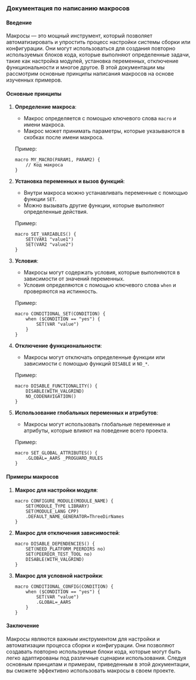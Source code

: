 ### Документация по написанию макросов

#### Введение

Макросы — это мощный инструмент, который позволяет автоматизировать и упростить процесс настройки системы сборки или конфигурации. Они могут использоваться для создания повторно используемых блоков кода, которые выполняют определенные задачи, такие как настройка модулей, установка переменных, отключение функциональности и многое другое. В этой документации мы рассмотрим основные принципы написания макросов на основе изученных примеров.

#### Основные принципы

1. **Определение макроса**:
   - Макрос определяется с помощью ключевого слова `macro` и имени макроса.
   - Макрос может принимать параметры, которые указываются в скобках после имени макроса.

   Пример:
   ```plaintext
   macro MY_MACRO(PARAM1, PARAM2) {
       // Код макроса
   }
   ```

2. **Установка переменных и вызов функций**:
   - Внутри макроса можно устанавливать переменные с помощью функции `SET`.
   - Можно вызывать другие функции, которые выполняют определенные действия.

   Пример:
   ```plaintext
   macro SET_VARIABLES() {
       SET(VAR1 "value1")
       SET(VAR2 "value2")
   }
   ```

3. **Условия**:
   - Макросы могут содержать условия, которые выполняются в зависимости от значений переменных.
   - Условия определяются с помощью ключевого слова `when` и проверяются на истинность.

   Пример:
   ```plaintext
   macro CONDITIONAL_SET(CONDITION) {
       when ($CONDITION == "yes") {
           SET(VAR "value")
       }
   }
   ```

4. **Отключение функциональности**:
   - Макросы могут отключать определенные функции или зависимости с помощью функций `DISABLE` и `NO_*`.

   Пример:
   ```plaintext
   macro DISABLE_FUNCTIONALITY() {
       DISABLE(WITH_VALGRIND)
       NO_CODENAVIGATION()
   }
   ```

5. **Использование глобальных переменных и атрибутов**:
   - Макросы могут использовать глобальные переменные и атрибуты, которые влияют на поведение всего проекта.

   Пример:
   ```plaintext
   macro SET_GLOBAL_ATTRIBUTES() {
       .GLOBAL=_AARS _PROGUARD_RULES
   }
   ```

#### Примеры макросов

1. **Макрос для настройки модуля**:
   ```plaintext
   macro CONFIGURE_MODULE(MODULE_NAME) {
       SET(MODULE_TYPE LIBRARY)
       SET(MODULE_LANG CPP)
       .DEFAULT_NAME_GENERATOR=ThreeDirNames
   }
   ```

2. **Макрос для отключения зависимостей**:
   ```plaintext
   macro DISABLE_DEPENDENCIES() {
       SET(NEED_PLATFORM_PEERDIRS no)
       SET(PEERDIR_TEST_TOOL no)
       DISABLE(WITH_VALGRIND)
   }
   ```

3. **Макрос для условной настройки**:
   ```plaintext
   macro CONDITIONAL_CONFIG(CONDITION) {
       when ($CONDITION == "yes") {
           SET(VAR "value")
           .GLOBAL=_AARS
       }
   }
   ```

#### Заключение
Макросы являются важным инструментом для настройки и автоматизации процесса сборки и конфигурации. Они позволяют создавать повторно используемые блоки кода, которые могут быть легко адаптированы под различные сценарии использования. Следуя основным принципам и примерам, приведенным в этой документации, вы сможете эффективно использовать макросы в своем проекте.
